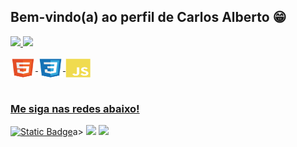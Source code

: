 ## Bem-vindo(a) ao perfil de Carlos Alberto 😁

 <div>
   <a href="https://github.com/slayer-br">
   <img height="180em" src="https://github-readme-stats.vercel.app/api?username=slayer-br&show_icons=true&theme=tokyonight&include_all_commits=true&count_private=true"/>
   <img height="180em" src="https://github-readme-stats.vercel.app/api/top-langs/?username=slayer-br&layout=compact&langs_count=6&theme=tokyonight"/>
</div>
    
<div style="display: inline_block"><br>
  <img align="center" alt="HTML" height="30" width="40" src="https://raw.githubusercontent.com/devicons/devicon/master/icons/html5/html5-original.svg">
  <img align="center" alt="CSS" height="30" width="40" src="https://raw.githubusercontent.com/devicons/devicon/master/icons/css3/css3-original.svg">
  <img align="center" alt="Js" height="30" width="40" src="https://raw.githubusercontent.com/devicons/devicon/master/icons/javascript/javascript-plain.svg">
</div>
 
<br>
 
### Me siga nas redes abaixo!
 
<div> 
  <a href="https://www.facebook.com/slayer.br/" target="_blank"><img alt="Static Badge" src="https://img.shields.io/badge/-facebook-%254267B2?color=4267B2" target="_blank"></a>a> 
  <a href="https://www.instagram.com/slayer_br1975/" target="_blank"><img src="https://img.shields.io/badge/-Instagram-%23E4405F?style=for-the-badge&logo=instagram&logoColor=white" target="_blank"></a>
  <a href="https://www.linkedin.com/in/carlos-alberto-da-silva-93758b270/" target="_blank"><img src="https://img.shields.io/badge/-LinkedIn-%230077B5?style=for-the-badge&logo=linkedin&logoColor=white" target="_blank"></a>
</div>
